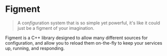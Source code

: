 # Figment

> A con*fig*uration system that is so simple yet powerful, it's like it could
> just be a figment of your imagination.

Figment is a C++ library designed to allow many different sources for
configuration, and allow you to reload them on-the-fly to keep your services up,
running, and responding.

